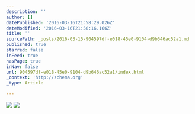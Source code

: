 ```yaml
---
description: ''
author: []
datePublished: '2016-03-16T21:58:29.026Z'
dateModified: '2016-03-16T21:58:16.166Z'
title: ''
sourcePath: _posts/2016-03-15-904597df-e018-45e0-9104-d9b646ac52a1.md
published: true
starred: false
inFeed: true
hasPage: true
inNav: false
url: 904597df-e018-45e0-9104-d9b646ac52a1/index.html
_context: 'http://schema.org'
_type: Article

---
```

![](https://the-grid-user-content.s3-us-west-2.amazonaws.com/044e3736-7f89-4946-aa49-e7a8ff2d0393.png)
![](https://the-grid-user-content.s3-us-west-2.amazonaws.com/64fe18a7-4bdb-4d01-8602-4c2df1bf7036.png)